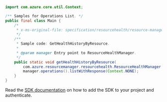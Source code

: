 ```java
import com.azure.core.util.Context;

/** Samples for Operations List. */
public final class Main {
    /*
     * x-ms-original-file: specification/resourcehealth/resource-manager/Microsoft.ResourceHealth/stable/2020-05-01/examples/Operations_List.json
     */
    /**
     * Sample code: GetHealthHistoryByResource.
     *
     * @param manager Entry point to ResourceHealthManager.
     */
    public static void getHealthHistoryByResource(
        com.azure.resourcemanager.resourcehealth.ResourceHealthManager manager) {
        manager.operations().listWithResponse(Context.NONE);
    }
}
```

Read the [SDK documentation](https://github.com/Azure/azure-sdk-for-java/blob/azure-resourcemanager-resourcehealth_1.0.0-beta.2/sdk/resourcehealth/azure-resourcemanager-resourcehealth/README.md) on how to add the SDK to your project and authenticate.
